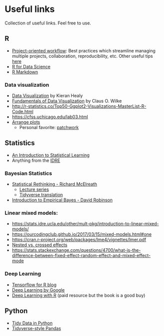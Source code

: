 # Useful links

Collection of useful links. Feel free to use.

## R

- [Project-oriented workflow](https://www.tidyverse.org/articles/2017/12/workflow-vs-script/): Best practices which streamline managing multiple projects, collaboration, reproducibility, etc. Other useful tips [here](https://www.stat.ubc.ca/~jenny/STAT545A/block19_codeFormattingOrganization.html)
- [R for Data Science](http://r4ds.had.co.nz/)
- [R Markdown](https://bookdown.org/yihui/rmarkdown/)

### Data visualization

- [Data Visualization](https://socviz.co/index.html#preface) by Kieran Healy
- [Fundamentals of Data Visualization](https://serialmentor.com/dataviz/) by Claus O. Wilke
- http://r-statistics.co/Top50-Ggplot2-Visualizations-MasterList-R-Code.html
- https://cfss.uchicago.edu/lab03.html
- [Arrange plots](https://stackoverflow.com/questions/7993722/creating-arbitrary-panes-in-ggplot2/51220506#51220506)
  - Personal favorite: [patchwork](https://github.com/thomasp85/patchwork)
  
  
## Statistics

- [An Introduction to Statistical Learning](https://www-bcf.usc.edu/~gareth/ISL/)
- Anything from the [IDRE](https://stats.idre.ucla.edu/other/dae/)

### Bayesian Statistics
- [Statistical Rethinking - Richard McElreath](https://xcelab.net/rm/statistical-rethinking/)
  - [Lecture series](https://www.youtube.com/playlist?list=PLDcUM9US4XdNM4Edgs7weiyIguLSToZRI)
  - [Tidyverse translation](https://bookdown.org/connect/#/apps/1850/access)
 - [Introduction to Empirical Bayes - David Robinson](https://gumroad.com/l/empirical-bayes)

### Linear mixed models: 
- https://stats.idre.ucla.edu/other/mult-pkg/introduction-to-linear-mixed-models/
- https://ourcodingclub.github.io/2017/03/15/mixed-models.html#one
- https://cran.r-project.org/web/packages/lme4/vignettes/lmer.pdf
- [Nested vs. crossed effects](https://stats.stackexchange.com/questions/228800/crossed-vs-nested-random-effects-how-do-they-differ-and-how-are-they-specified)
- https://stats.stackexchange.com/questions/4700/what-is-the-difference-between-fixed-effect-random-effect-and-mixed-effect-mode
  
### Deep Learning
- [Tensorflow for R blog](https://blogs.rstudio.com/tensorflow/)
- [Deep Learning by Google](https://www.udacity.com/course/deep-learning--ud730)
- [Deep Learning with R](https://www.amazon.com/Deep-Learning-R-Francois-Chollet/dp/161729554X) (paid resource but the book is a good buy)

## Python

- [Tidy Data in Python](http://www.jeannicholashould.com/tidy-data-in-python.html)
- [Tidyverse-style Pandas](https://stmorse.github.io/journal/tidyverse-style-pandas.html)
